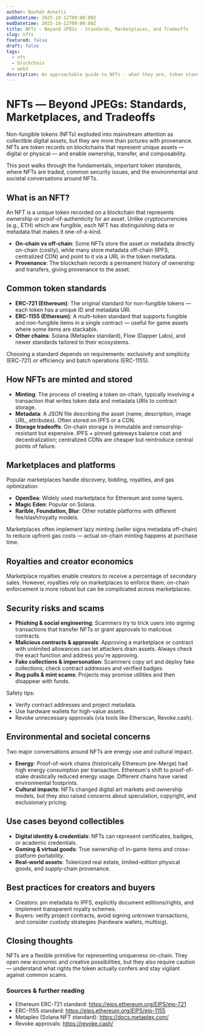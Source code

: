 ```yaml
---
author: Nasheh Annafii
pubDatetime: 2025-10-12T09:00:00Z
modDatetime: 2025-10-12T09:00:00Z
title: NFTs — Beyond JPEGs - Standards, Marketplaces, and Tradeoffs
slug: nfts
featured: false
draft: false
tags:
  - nft
  - blockchain
  - web3
description: An approachable guide to NFTs - what they are, token standards, marketplaces, security risks, and environmental/societal tradeoffs.
---
```


# NFTs — Beyond JPEGs: Standards, Marketplaces, and Tradeoffs

Non-fungible tokens (NFTs) exploded into mainstream attention as collectible digital assets, but they are more than pictures with provenance. NFTs are token records on blockchains that represent unique assets — digital or physical — and enable ownership, transfer, and composability.

This post walks through the fundamentals, important token standards, where NFTs are traded, common security issues, and the environmental and societal conversations around NFTs.

## What is an NFT?

An NFT is a unique token recorded on a blockchain that represents ownership or proof-of-authenticity for an asset. Unlike cryptocurrencies (e.g., ETH) which are fungible, each NFT has distinguishing data or metadata that makes it one-of-a-kind.

- **On-chain vs off-chain**: Some NFTs store the asset or metadata directly on-chain (costly), while many store metadata off-chain (IPFS, centralized CDN) and point to it via a URL in the token metadata.
- **Provenance**: The blockchain records a permanent history of ownership and transfers, giving provenance to the asset.

## Common token standards

- **ERC-721 (Ethereum)**: The original standard for non-fungible tokens — each token has a unique ID and metadata URI.
- **ERC-1155 (Ethereum)**: A multi-token standard that supports fungible and non-fungible items in a single contract — useful for game assets where some items are stackable.
- **Other chains**: Solana (Metaplex standard), Flow (Dapper Labs), and newer standards tailored to their ecosystems.

Choosing a standard depends on requirements: exclusivity and simplicity (ERC-721) or efficiency and batch operations (ERC-1155).

## How NFTs are minted and stored

- **Minting**: The process of creating a token on-chain, typically involving a transaction that writes token data and metadata URIs to contract storage.
- **Metadata**: A JSON file describing the asset (name, description, image URL, attributes). Often stored on IPFS or a CDN.
- **Storage tradeoffs**: On-chain storage is immutable and censorship-resistant but expensive. IPFS + pinned gateways balance cost and decentralization; centralized CDNs are cheaper but reintroduce central points of failure.

## Marketplaces and platforms

Popular marketplaces handle discovery, bidding, royalties, and gas optimization:

- **OpenSea**: Widely used marketplace for Ethereum and some layers.
- **Magic Eden**: Popular on Solana.
- **Rarible, Foundation, Blur**: Other notable platforms with different fee/slash/royalty models.

Marketplaces often implement lazy minting (seller signs metadata off-chain) to reduce upfront gas costs — actual on-chain minting happens at purchase time.

## Royalties and creator economics

Marketplace royalties enable creators to receive a percentage of secondary sales. However, royalties rely on marketplaces to enforce them; on-chain enforcement is more robust but can be complicated across marketplaces.

## Security risks and scams

- **Phishing & social engineering**: Scammers try to trick users into signing transactions that transfer NFTs or grant approvals to malicious contracts.
- **Malicious contracts & approvals**: Approving a marketplace or contract with unlimited allowances can let attackers drain assets. Always check the exact function and address you're approving.
- **Fake collections & impersonation**: Scammers copy art and deploy fake collections; check contract addresses and verified badges.
- **Rug pulls & mint scams**: Projects may promise utilities and then disappear with funds.

Safety tips:

- Verify contract addresses and project metadata.
- Use hardware wallets for high-value assets.
- Revoke unnecessary approvals (via tools like Etherscan, Revoke.cash).

## Environmental and societal concerns

Two major conversations around NFTs are energy use and cultural impact.

- **Energy**: Proof-of-work chains (historically Ethereum pre-Merge) had high energy consumption per transaction. Ethereum's shift to proof-of-stake drastically reduced energy usage. Different chains have varied environmental footprints.
- **Cultural impacts**: NFTs changed digital art markets and ownership models, but they also raised concerns about speculation, copyright, and exclusionary pricing.

## Use cases beyond collectibles

- **Digital identity & credentials**: NFTs can represent certificates, badges, or academic credentials.
- **Gaming & virtual goods**: True ownership of in-game items and cross-platform portability.
- **Real-world assets**: Tokenized real estate, limited-edition physical goods, and supply-chain provenance.

## Best practices for creators and buyers

- Creators: pin metadata to IPFS, explicitly document editions/rights, and implement transparent royalty schemes.
- Buyers: verify project contracts, avoid signing unknown transactions, and consider custody strategies (hardware wallets, multisig).

## Closing thoughts

NFTs are a flexible primitive for representing uniqueness on-chain. They open new economic and creative possibilities, but they also require caution — understand what rights the token actually confers and stay vigilant against common scams.

### Sources & further reading

- Ethereum ERC-721 standard: https://eips.ethereum.org/EIPS/eip-721
- ERC-1155 standard: https://eips.ethereum.org/EIPS/eip-1155
- Metaplex (Solana NFT standard): https://docs.metaplex.com/
- Revoke approvals: https://revoke.cash/
